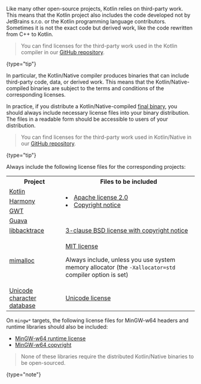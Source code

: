 [//]: # (title: License files for the Kotlin/Native binaries)

Like many other open-source projects, Kotlin relies on third-party work. This means that the Kotlin project also
includes the code developed not by JetBrains s.r.o. or the Kotlin programming language contributors. Sometimes it is not
the exact code but derived work, like the code rewritten from C++ to Kotlin.

> You can find licenses for the third-party work used in the Kotlin compiler in
> our [GitHub repository](https://github.com/JetBrains/kotlin/tree/master/license/third_party).
>
{type="tip"}

In particular, the Kotlin/Native compiler produces binaries that can include third-party code, data, or derived work.
This means that the Kotlin/Native-compiled binaries are subject to the terms and conditions of the corresponding
licenses.

In practice, if you distribute a Kotlin/Native-compiled [final binary](https://kotlinlang.org/docs/multiplatform-build-native-binaries.html),
you should always include necessary license files into your binary distribution. The files in a readable form should be
accessible to users of your distribution.

> You can find licenses for the third-party work used in Kotlin/Native in
> our [GitHub repository](https://github.com/JetBrains/kotlin/tree/master/kotlin-native/licenses/third_party).
>
{type="tip"}

Always include the following license files for the corresponding projects:

<table>
   <tr>
      <th>Project</th>
      <th>Files to be included</th>
   </tr>
   <tr>
        <td><a href="https://kotlinlang.org/">Kotlin</a></td>
        <td rowspan="3">
         <list>
            <li><a href="https://github.com/JetBrains/kotlin/blob/master/license/LICENSE.txt">Apache license 2.0</a></li>
            <li><a href="https://github.com/JetBrains/kotlin/blob/master/kotlin-native/licenses/third_party/harmony_NOTICE.txt">Copyright notice</a></li>
         </list>
        </td>
   </tr>
   <tr>
        <td><a href="https://harmony.apache.org/">Harmony</a></td>
   </tr>
   <tr>
        <td><a href="https://www.gwtproject.org/">GWT</a></td>
   </tr>
   <tr>
        <td><a href="https://guava.dev">Guava</a></td>
   </tr>
   <tr>
        <td><a href="https://github.com/ianlancetaylor/libbacktrace">libbacktrace</a></td>
        <td><a href="https://github.com/JetBrains/kotlin/blob/master/kotlin-native/licenses/third_party/libbacktrace_LICENSE.txt">3-clause BSD license with copyright notice</a></td>
   </tr>
   <tr>
        <td><a href="https://github.com/microsoft/mimalloc">mimalloc</a></td>
        <td>
          <p><a href="https://github.com/JetBrains/kotlin/blob/master/kotlin-native/licenses/third_party/mimalloc_LICENSE.txt">MIT license</a></p>
          <p>Always include, unless you use system memory allocator (the <code>-Xallocator=std</code> compiler option is set)</p>
        </td>
   </tr>
   <tr>
        <td><a href="https://www.unicode.org/">Unicode character database</a></td>
        <td><a href="https://github.com/JetBrains/kotlin/blob/master/kotlin-native/licenses/third_party/unicode_LICENSE.txt">Unicode license</a></td>
   </tr>
</table>

On `mingw*` targets, the following license files for MinGW-w64 headers and runtime libraries should also be included:

* [MinGW-w64 runtime license](https://sourceforge.net/p/mingw-w64/mingw-w64/ci/master/tree/COPYING.MinGW-w64-runtime/COPYING.MinGW-w64-runtime.txt)
* [MinGW-w64 copyright](https://sourceforge.net/p/mingw-w64/mingw-w64/ci/master/tree/mingw-w64-libraries/winpthreads/COPYING)

> None of these libraries require the distributed Kotlin/Native binaries to be open-sourced.
>
{type="note"}
